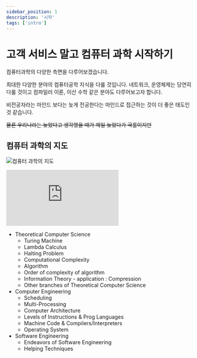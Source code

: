 ```yaml
---
sidebar_position: 1
description: '시작'
tags: ['intro']
---
```


# 고객 서비스 말고 컴퓨터 과학 시작하기

컴퓨터과학의 다양한 측면을 다루어보겠습니다.

<!-- 대학교 과정에서는 학습하는 순서가 있습니다. -->

<!-- https://github.com/arch-spatula/DIY-CS -->

<!-- https://github.com/arch-spatula/technical-interview-for-FE -->

<!-- https://terms.naver.com/list.naver?cid=51173&categoryId=51173&so=st4.asc -->

<!-- https://www.youtube.com/playlist?list=PL8dPuuaLjXtNlUrzyH5r6jN9ulIgZBpdo -->

최대한 다양한 분야의 컴퓨터공학 지식을 다룰 것입니다. 네트워크, 운영체제는 당연히 다룰 것이고 컴파일러 이론, 이산 수학 같은 분야도 다루어보고자 합니다.

비전공자라는 마인드 보다는 늦게 전공한다는 마인드로 접근하는 것이 더 좋은 태도인 것 같습니다.

~~물론 우리나라는 늦었다고 생각했을 때가 제일 늦었다가 국룰이지만~~

## 컴퓨터 과학의 지도

![컴퓨터 과학의 지도](https://user-images.githubusercontent.com/84452145/263605571-ed2d6b28-70b9-4b4f-af92-fd5ccf4c2d50.png)

<iframe class="codepen" src="https://www.youtube.com/embed/SzJ46YA_RaA" title="컴퓨터과학 지도: 어떤 것들을 다루는가?" frameborder="0" allow="accelerometer; autoplay; clipboard-write; encrypted-media; gyroscope; picture-in-picture; web-share" allowfullscreen></iframe>

- Theoretical Computer Science
  - Turing Machine
  - Lambda Calculus
  - Halting Problem
  - Computational Complexity
  - Algorithm
  - Order of complexity of algorithm
  - Information Theory - application : Compression
  - Other branches of Theoretical Computer Science
- Computer Engineering
  - Scheduling
  - Multi-Processing
  - Computer Architecture
  - Levels of Instructions & Prog Languages
  - Machine Code & Compilers/Interpreters
  - Operating System
- Software Engineering
  - Endeavors of Software Engineering
  - Helping Techniques
